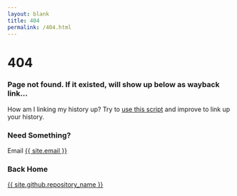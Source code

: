 ```yaml
---
layout: blank
title: 404
permalink: /404.html
---
```

<h1>404</h1>
<h3>Page not found. If it existed, will show up below as wayback link...</h3>

<div id="wb404"></div>
<script src="https://archive.org/web/wb404.js"> </script>

<p>How am I linking my history up? Try to <a href="https://github.com/rejon/wb404js">use this script</a> and improve to link up your history.</p>
<h3>Need Something?</h3>
<p>Email <a href="mailto:{{ site.email }}">{{ site.email }}</a></p>

<h3>Back Home</h3>
<p><a href="{{ site.url }}">{{ site.github.repository_name }}</a></p>
